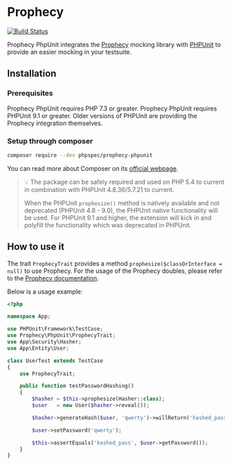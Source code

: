 # Prophecy

[![Build Status](https://github.com/phpspec/prophecy-phpunit/actions/workflows/ci.yml/badge.svg)](https://github.com/phpspec/prophecy-phpunit/actions/workflows/ci.yml)

Prophecy PhpUnit integrates the [Prophecy](https://github.com/phpspec/prophecy) mocking
library with [PHPUnit](https://phpunit.de) to provide an easier mocking in your testsuite.

## Installation

### Prerequisites

Prophecy PhpUnit requires PHP 7.3 or greater.
Prophecy PhpUnit requires PHPUnit 9.1 or greater. Older versions of PHPUnit are providing the Prophecy integration themselves.

### Setup through composer

```bash
composer require --dev phpspec/prophecy-phpunit
```

You can read more about Composer on its [official webpage](https://getcomposer.org).

> :bulb: The package can be safely required and used on PHP 5.4 to current in combination with PHPUnit 4.8.36/5.7.21 to current.
>
> When the PHPUnit `prophesize()` method is natively available and not deprecated (PHPUnit 4.8 - 9.0), the PHPUnit
> native functionality will be used.
> For PHPUnit 9.1 and higher, the extension will kick in and polyfill the functionality which was deprecated in PHPUnit.


## How to use it

The trait ``ProphecyTrait`` provides a method ``prophesize($classOrInterface = null)`` to use Prophecy.
For the usage of the Prophecy doubles, please refer to the [Prophecy documentation](https://github.com/phpspec/prophecy).

Below is a usage example:

```php
<?php

namespace App;

use PHPUnit\Framework\TestCase;
use Prophecy\PhpUnit\ProphecyTrait;
use App\Security\Hasher;
use App\Entity\User;

class UserTest extends TestCase
{
    use ProphecyTrait;

    public function testPasswordHashing()
    {
        $hasher = $this->prophesize(Hasher::class);
        $user   = new User($hasher->reveal());

        $hasher->generateHash($user, 'qwerty')->willReturn('hashed_pass');

        $user->setPassword('qwerty');

        $this->assertEquals('hashed_pass', $user->getPassword());
    }
}
```
